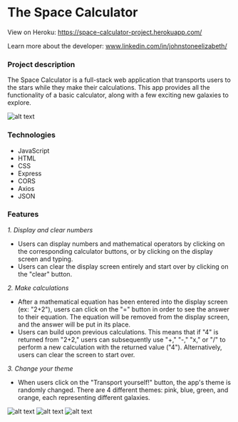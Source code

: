 
# The Space Calculator

View on Heroku: https://space-calculator-project.herokuapp.com/

Learn more about the developer: www.linkedin.com/in/johnstoneelizabeth/

### Project description
The Space Calculator is a full-stack web application that transports users to the stars while they make their calculations. This app provides all the functionality of a basic calculator, along with a few exciting new galaxies to explore.

![alt text](pinktheme.png "Pink theme")

### Technologies
* JavaScript
* HTML
* CSS
* Express
* CORS
* Axios
* JSON

### Features
*1. Display and clear numbers*
* Users can display numbers and mathematical operators by clicking on the corresponding calculator buttons, or by clicking on the display screen and typing.
* Users can clear the display screen entirely and start over by clicking on the "clear" button.

*2. Make calculations*
* After a mathematical equation has been entered into the display screen (ex: "2+2"), users can click on the "=" button in order to see the answer to their equation. The equation will be removed from the display screen, and the answer will be put in its place.
* Users can build upon previous calculations. This means that if "4" is returned from "2+2," users can subsequently use "+," "-," "x," or "/" to perform a new calculation with the returned value ("4"). Alternatively, users can clear the screen to start over.

*3. Change your theme*
* When users click on the "Transport yourself!" button, the app's theme is randomly changed. There are 4 different themes: pink, blue, green, and orange, each representing different galaxies.

![alt text](bluetheme.png "Blue theme")
![alt text](greentheme.png "Green theme")
![alt text](orangetheme.png "Orange theme")